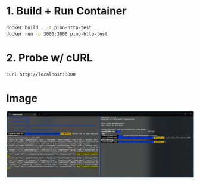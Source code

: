 # 1. Build + Run Container

```sh
docker build . -t pino-http-test 
docker run -p 3000:3000 pino-http-test
```

# 2. Probe w/ cURL
```sh
curl http://localhost:3000
```

# Image
![Image Demonstrating Isuse](issue.png)
